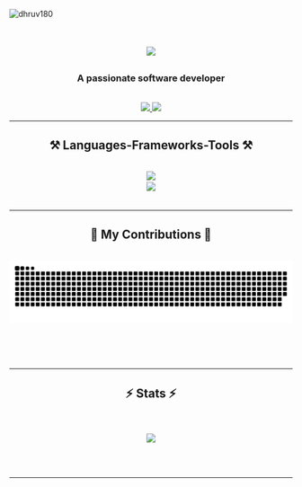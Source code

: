 <p align="left"> <img src="https://komarev.com/ghpvc/?username=dhruv180&label=Profile%20views&color=0e75b6&style=flat" alt="dhruv180" /> </p>

<h1 align="center">
    <img src="https://readme-typing-svg.herokuapp.com/?font=Righteous&size=35&center=true&vCenter=true&width=500&height=70&duration=4000&lines=Hi+There!+👋;+I'm+Dhruv+Mahajan!;" />
</h1>

<h3 align="center">A passionate software developer </h3>

<br/>

<div align="center"> 
  <a href="mailto:dhruvmahajan189@gmail.com">
    <img src="https://img.shields.io/badge/Gmail-333333?style=for-the-badge&logo=gmail&logoColor=red" />
  </a>
  <a href="https://linkedin.com/in/dhruv2003" target="_blank">
    <img src="https://img.shields.io/badge/LinkedIn-0077B5?style=for-the-badge&logo=linkedin&logoColor=white" target="_blank" />
  </a>

 <hr/>
 
<h2 align="center">⚒️ Languages-Frameworks-Tools ⚒️</h2>
<br/>
<div align="center">
    <img src="https://skillicons.dev/icons?i=bootstrap,html,css,vscode,github,tailwind,git" /><br>
    <img src="https://skillicons.dev/icons?i=flutter,googlecloud,python,firebase,java,mysql,dart" /><br>
</div>

<br/>
<hr/>

<div align="center">
  <h2>🐍 My Contributions 🐍</h2>
  <br>
  <img alt="snake eating my contributions" src="https://raw.githubusercontent.com/dhruv180/dhruv180/output/github-contribution-grid-snake.svg" />
  
  <br/><br/><br/>
</div>

<hr/>

<h2 align="center">⚡ Stats ⚡</h2>
<br>

<p align=center>  
  <img align=center src="https://github-readme-stats.vercel.app/api?username=dhruv180&show_icons=true&theme=radical">
</p>

<br/><br/>

<hr/>

<br/>
